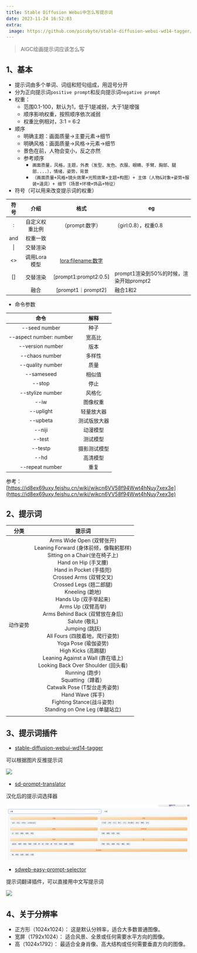 ```yaml
---
title: Stable Diffusion Webui中怎么写提示词
date: 2023-11-24 16:52:03
extra:
 image: https://github.com/picobyte/stable-diffusion-webui-wd14-tagger/raw/master/docs/screenshot.png
---
```


> AIGC绘画提示词应该怎么写

<!--more-->
## 1、基本

- 提示词由多个单词、词组和短句组成，用逗号分开
- 分为正向提示词`positive prompt`和反向提示词`negative prompt`
- 权重：
  - 范围0.1-100，默认为1，低于1是减弱，大于1是增强
  - 顺序影响权重，按照顺序依次减弱
  - 权重比例相对，3:1 = 6:2
- 顺序
  - 明确主题：画面质量->主要元素->细节
  - 明确风格：画面质量->风格->元素->细节
  - 景色在前，人物会变小，反之亦然
  - 参考顺序
    - ```画面质量，风格，主题，外表（发型、发色、衣服、眼睛、手臂、胸部、腿部....），情绪，姿势，背景```
    - ```（画面质量+风格+镜头效果+光照效果+主题+构图）+ 主体（人物&对象+姿势+服装+道具）+ 细节（场景+环境+饰品+特征）```
- 符号（可以用来改变提示词的权重）

| 符号 |      介绍      |         格式          | eg                                      |
| :--: | :------------: | :-------------------: | --------------------------------------- |
|  :   | 自定义权重比例 |    （prompt:数字）    | （girl:0.8），权重0.8                   |
| and  |    权重一致    |                       |                                         |
|  \|  |    交替渲染    |                       |                                         |
|  <>  |  调用Lora模型  | <lora:filename:数字>  |                                         |
|  []  |    交替渲染    | [prompt1:prompt2:0.5] | prompt1渲染到50%的时候，渲染开始prompt2 |
|      |      融合      |  [prompt1｜prompt2]   | 融合1和2                                |

- 命令参数

|          命令           |     解释     |
| :---------------------: | :----------: |
|      --seed number      |     种子     |
| --aspect number: number |    宽高比    |
|    --version number     |     版本     |
|     --chaos number      |    多样性    |
|    --quality number     |     质量     |
|       --sameseed        |    相似值    |
|         --stop          |     停止     |
|    --stylize number     |    风格化    |
|          --iw           |   图像权重   |
|        --uplight        |  轻量放大器  |
|        --upbeta         | 测试版放大器 |
|         --niji          |   动漫模型   |
|         --test          |   测试模型   |
|         --testp         | 摄影测试模型 |
|          --hd           |   高清模型   |
|     --repeat number     |     重复     |

参考：[https://id8ex69uxy.feishu.cn/wiki/wikcn6VV58f94Wwt4hNuy7xex3e](https://id8ex69uxy.feishu.cn/wiki/wikcn6VV58f94Wwt4hNuy7xex3e)

## 2、提示词

|   分类   |                            提示词                            |
| :------: | :----------------------------------------------------------: |
| 动作姿势 | Arms Wide Open (双臂张开)<br />Leaning Forward (身体前倾，像鞠躬那样)<br />Sitting on a Chair(坐在椅子上)<br />Hand on Hip (手叉腰)<br />Hand in Pocket (手插兜)<br />Crossed Arms (双臂交叉)<br />Crossed Legs (翘二郎腿)<br />Kneeling (跪地)<br />Hands Up (双手举起来)<br />Arms Up (双臂高举)<br />Arms Behind Back (双臂放在身后)<br />Salute (敬礼)<br />Jumping (跳跃)<br />All Fours (四肢着地，爬行姿势)<br />Yoga Pose (瑜伽姿势)<br />High Kicks (高踢腿)<br />Leaning Against a Wall (靠在墙上)<br />Looking Back Over Shoulder (回头看)<br />Running (跑步)<br />Squatting（蹲着）<br />Catwalk Pose (T型台走秀姿势)<br />Hand Wave (挥手)<br />Fighting Stance(战斗姿势)<br />Standing on One Leg (单腿站立) |
|          |                                                              |

## 3、提示词插件

- [stable-diffusion-webui-wd14-tagger](https://github.com/picobyte/stable-diffusion-webui-wd14-tagger)

可以根据图片反推提示词

![](https://github.com/picobyte/stable-diffusion-webui-wd14-tagger/raw/master/docs/screenshot.png)

- [sd-prompt-translator](https://github.com/studyzy/sd-prompt-translator)

汉化后的提示词选择器

![](./image-20231125112303212-0882586.png)

- [sdweb-easy-prompt-selector](https://github.com/lijialong1313/sdweb-easy-prompt-selector)

提示词翻译插件，可以直接用中文写提示词

![](https://github.com/studyzy/sd-prompt-translator/raw/main/UI.png)

## 4、关于分辨率 
- 正方形（1024x1024）： 这是默认分辨率，适合大多数普通图像。
- 宽屏（1792x1024）： 适合风景、全景或任何需要水平方向的图像。
- 高（1024x1792）： 最适合全身肖像、高大结构或任何需要垂直方向的图像。